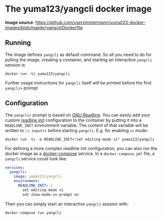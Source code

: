# The yuma123/yangcli docker image

**Image source**: https://github.com/userzimmermann/yuma123-docker-images/blob/master/yangcli/Dockerfile

## Running

The image defines `yangcli` as default command. So all you need to do for pulling the image, creating a container, and starting an interactive `yangcli` session is:

```console
docker run -ti yuma123/yangcli
```

Further usage instructions for `yangcli` itself will be printed before the first `yangcli>` prompt

## Configuration

The `yangcli>` prompt is based on [GNU Readline][readline]. You can easily add your custom [readline init] configuration to the container by putting it into a `READLINE_INIT` environment variable. The content of that variable will be written to `~/.inputrc` before starting `yangcli`. E.g. for enabling `vi` mode:

[readline]: https://tiswww.case.edu/php/chet/readline/rltop.html

[readline init]: https://tiswww.case.edu/php/chet/readline/readline.html#SEC10

```console
docker run -ti -e READLINE_INIT="set editing-mode vi" yuma123/yangcli
```

For defining a more complex readline init configuration, you can also run the docker image as a [docker-compose] service. In a `docker-compose.yml` file, a `yangcli` service could look like:

[docker-compose]: https://docs.docker.com/compose/

```yaml
services:
  yangcli:
    image: yuma123/yangcli
    environment:
      READLINE_INIT: |
        set editing-mode vi
        set show-mode-in-prompt on
```

Then you can simply start an interactive `yangcli` session with:

```console
docker-compose run yangcli
```
